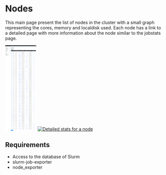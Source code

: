 # Nodes
This main page present the list of nodes in the cluster with a small graph representing the cores, memory and localdisk used. Each node has a link to a detailed page with more information about the node similar to the jobstats page.

<a href="nodes_list.png"><img src="nodes_list.png" alt="Nodes in the cluster with a small graph for each" width="100"/></a>
<a href="nodes_details.png"><img src="nodes_details.png" alt="Detailed stats for a node" width="100"/></a>

## Requirements
* Access to the database of Slurm
* slurm-job-exporter
* node\_exporter
